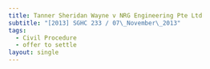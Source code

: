 ```yaml
---
title: Tanner Sheridan Wayne v NRG Engineering Pte Ltd
subtitle: "[2013] SGHC 233 / 07\_November\_2013"
tags:
  - Civil Procedure
  - offer to settle
layout: single
---
```


